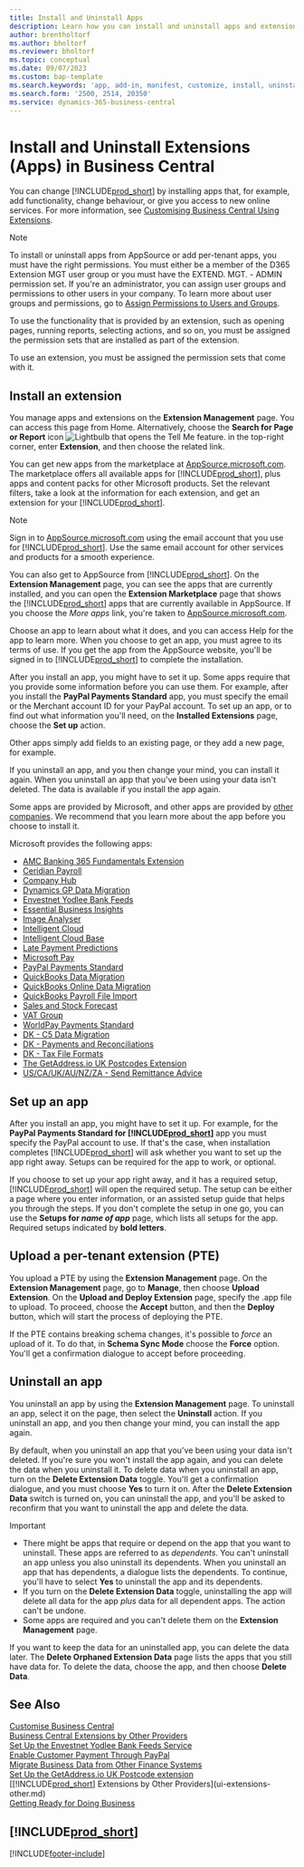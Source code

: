 ```yaml
---
title: Install and Uninstall Apps
description: Learn how you can install and uninstall apps and extensions in Business Central.
author: brentholtorf
ms.author: bholtorf
ms.reviewer: bholtorf
ms.topic: conceptual
ms.date: 09/07/2023
ms.custom: bap-template
ms.search.keywords: 'app, add-in, manifest, customize, install, uninstall'
ms.search.form: '2500, 2514, 20350'
ms.service: dynamics-365-business-central
---
```


# <a name="install-and-uninstall-extensions-apps-in-business-central"></a>Install and Uninstall Extensions (Apps) in Business Central

You can change [!INCLUDE[prod_short](includes/prod_short.md)] by installing apps that, for example, add functionality, change behaviour, or give you access to new online services. For more information, see [Customising Business Central Using Extensions](ui-extensions.md).

> [!NOTE]
> To install or uninstall apps from AppSource or add per-tenant apps, you must have the right permissions. You must either be a member of the D365 Extension MGT user group or you must have the EXTEND. MGT. - ADMIN permission set. If you're an administrator, you can assign user groups and permissions to other users in your company. To learn more about user groups and permissions, go to [Assign Permissions to Users and Groups](ui-define-granular-permissions.md).
>
> To use the functionality that is provided by an extension, such as opening pages, running reports, selecting actions, and so on, you must be assigned the permission sets that are installed as part of the extension.

To use an extension, you must be assigned the permission sets that come with it.

## <a name="install-an-extension"></a><a name="install"></a>Install an extension

You manage apps and extensions on the **Extension Management** page. You can access this page from Home. Alternatively, choose the **Search for Page or Report** icon ![Lightbulb that opens the Tell Me feature.](media/ui-search/search_small.png "Tell me what you want to do") in the top-right corner, enter **Extension**, and then choose the related link.  

You can get new apps from the marketplace at [AppSource.microsoft.com](https://go.microsoft.com/fwlink/?linkid=2081646). The marketplace offers all available apps for [!INCLUDE[prod_short](includes/prod_short.md)], plus apps and content packs for other Microsoft products. Set the relevant filters, take a look at the information for each extension, and get an extension for your [!INCLUDE[prod_short](includes/prod_short.md)].  

> [!NOTE]  
> Sign in to [AppSource.microsoft.com](https://appsource.microsoft.com/) using the email account that you use for [!INCLUDE[prod_short](includes/prod_short.md)]. Use the same email account for other services and products for a smooth experience.  

You can also get to AppSource from [!INCLUDE[prod_short](includes/prod_short.md)]. On the **Extension Management** page, you can see the apps that are currently installed, and you can open the **Extension Marketplace** page that shows the [!INCLUDE[prod_short](includes/prod_short.md)] apps that are currently available in AppSource. If you choose the *More apps* link, you're taken to [AppSource.microsoft.com](https://go.microsoft.com/fwlink/?linkid=2081646).  

Choose an app to learn about what it does, and you can access Help for the app to learn more. When you choose to get an app, you must agree to its terms of use. If you get the app from the AppSource website, you'll be signed in to [!INCLUDE[prod_short](includes/prod_short.md)] to complete the installation.  

After you install an app, you might have to set it up. Some apps require that you provide some information before you can use them. For example, after you install the **PayPal Payments Standard** app, you must specify the email or the Merchant account ID for your PayPal account. To set up an app, or to find out what information you'll need, on the **Installed Extensions** page, choose the **Set up** action.  

Other apps simply add fields to an existing page, or they add a new page, for example.

If you uninstall an app, and you then change your mind, you can install it again. When you uninstall an app that you've been using your data isn't deleted. The data is available if you install the app again.

Some apps are provided by Microsoft, and other apps are provided by [other companies](ui-extensions-other.md). We recommend that you learn more about the app before you choose to install it.

Microsoft provides the following apps:

* [AMC Banking 365 Fundamentals Extension](ui-extensions-amc-banking.md)
* [Ceridian Payroll](ui-extensions-ceridian-payroll.md)
* [Company Hub](ui-extensions-company-hub.md)  
* [Dynamics GP Data Migration](ui-extensions-dynamicsgp-data-migration.md)
* [Envestnet Yodlee Bank Feeds](ui-extensions-yodlee-bank-feeds.md)
* [Essential Business Insights](ui-extensions-essential-business-insights.md)
* [Image Analyser](ui-extensions-image-analyzer.md)
* [Intelligent Cloud](ui-extensions-data-replication.md)
* [Intelligent Cloud Base](ui-extensions-intelligent-cloud.md)  
* [Late Payment Predictions](ui-extensions-late-payment-prediction.md)
* [Microsoft Pay](ui-extensions-microsoft-pay-payments.md)
* [PayPal Payments Standard](ui-extensions-paypal-payments-standard.md)
* [QuickBooks Data Migration](ui-extensions-quickbooks-data-migration.md)
* [QuickBooks Online Data Migration](ui-extensions-quickbooks-online-data-migration.md)
* [QuickBooks Payroll File Import](ui-extensions-quickbooks-payroll.md)
* [Sales and Stock Forecast](ui-extensions-sales-forecast.md)
* [VAT Group](ui-extensions-vat-group.md)
* [WorldPay Payments Standard](ui-extensions-worldpay-payments-standard.md)
* [DK - C5 Data Migration](ui-extensions-c5-data-migration.md)
* [DK - Payments and Reconciliations](ui-extensions-payments-reconciliation-formats-dk.md)
* [DK - Tax File Formats](ui-extensions-tax-file-formats-dk.md)
* [The GetAddress.io UK Postcodes Extension](LocalFunctionality/UnitedKingdom/ui-extensions-getaddressio.md)  
* [US/CA/UK/AU/NZ/ZA - Send Remittance Advice](ui-extensions-send-remittance-advice.md)

## <a name="set-up-an-app"></a>Set up an app

After you install an app, you might have to set it up. For example, for the **PayPal Payments Standard for [!INCLUDE[prod_short](includes/prod_short.md)]** app you must specify the PayPal account to use. If that's the case, when installation completes [!INCLUDE[prod_short](includes/prod_short.md)] will ask whether you want to set up the app right away. Setups can be required for the app to work, or optional.

If you choose to set up your app right away, and it has a required setup, [!INCLUDE[prod_short](includes/prod_short.md)] will open the required setup. The setup can be either a page where you enter information, or an assisted setup guide that helps you through the steps. If you don't complete the setup in one go, you can use the **Setups for _name of app_** page, which lists all setups for the app. Required setups indicated by **bold letters**.

## <a name="upload-a-per-tenant-extension-pte"></a>Upload a per-tenant extension (PTE)

You upload a PTE by using the **Extension Management** page. On the **Extension Management** page, go to **Manage**, then choose **Upload Extension**. On the **Upload and Deploy Extension** page, specify the .app file to upload. To proceed, choose the **Accept** button, and then the **Deploy** button, which will start the process of deploying the PTE.

If the PTE contains breaking schema changes, it's possible to *force* an upload of it. To do that, in **Schema Sync Mode** choose the **Force** option. You'll get a confirmation dialogue to accept before proceeding.  

## <a name="uninstall-an-app"></a>Uninstall an app

You uninstall an app by using the **Extension Management** page. To uninstall an app, select it on the page, then select the **Uninstall** action. If you uninstall an app, and you then change your mind, you can install the app again.

By default, when you uninstall an app that you've been using your data isn't deleted. If you're sure you won't install the app again, and you can delete the data when you uninstall it. To delete data when you uninstall an app, turn on the **Delete Extension Data** toggle. You'll get a confirmation dialogue, and you must choose **Yes** to turn it on. After the **Delete Extension Data** switch is turned on, you can uninstall the app, and you'll be asked to reconfirm that you want to uninstall the app and delete the data.

> [!IMPORTANT]  
> * There might be apps that require or depend on the app that you want to uninstall. These apps are referred to as *dependents*. You can't uninstall an app unless you also uninstall its dependents. When you uninstall an app that has dependents, a dialogue lists the dependents. To continue, you'll have to select **Yes** to uninstall the app and its dependents.
> * If you turn on the **Delete Extension Data** toggle, uninstalling the app will delete all data for the app *plus* data for all dependent apps. The action can't be undone.
> * Some apps are required and you can't delete them on the **Extension Management** page.  

If you want to keep the data for an uninstalled app, you can delete the data later. The **Delete Orphaned Extension Data** page lists the apps that you still have data for. To delete the data, choose the app, and then choose **Delete Data**. 

## <a name="see-also"></a>See Also

[Customise Business Central](ui-customizing-overview.md)  
[Business Central Extensions by Other Providers](ui-extensions-other.md)  
[Set Up the Envestnet Yodlee Bank Feeds Service](bank-how-setup-bank-statement-service.md)  
[Enable Customer Payment Through PayPal](sales-how-enable-payment-service-extensions.md)  
[Migrate Business Data from Other Finance Systems](across-import-data-configuration-packages.md)  
[Set Up the GetAddress.io UK Postcode extension](LocalFunctionality/UnitedKingdom/uk-setup-postal-code-service.md)  
[[!INCLUDE[prod_short](includes/prod_short.md)] Extensions by Other Providers](ui-extensions-other.md)  
[Getting Ready for Doing Business](ui-get-ready-business.md)  

## [!INCLUDE[prod_short](includes/free_trial_md.md)]  


[!INCLUDE[footer-include](includes/footer-banner.md)]
